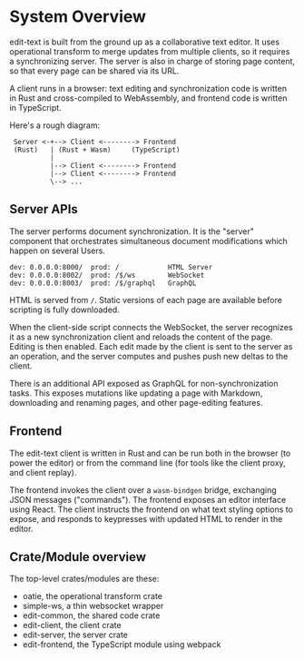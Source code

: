# System Overview

edit-text is built from the ground up as a collaborative text editor. It uses operational transform to merge updates from multiple clients, so it requires a synchronizing server. The server is also in charge of storing page content, so that every page can be shared via its URL.

A client runs in a browser: text editing and synchronization code is written in Rust and cross-compiled to WebAssembly, and frontend code is written in TypeScript.

Here's a rough diagram:

```
 Server <-+--> Client <--------> Frontend
 (Rust)   | (Rust + Wasm)     (TypeScript)
          |
          |--> Client <--------> Frontend
          |--> Client <--------> Frontend
          \--> ...
```

## Server APIs

The server performs document synchronization. It is the "server" component that orchestrates simultaneous document modifications which happen on several Users.

```
dev: 0.0.0.0:8000/  prod: /            HTML Server
dev: 0.0.0.0:8002/  prod: /$/ws        WebSocket
dev: 0.0.0.0:8003/  prod: /$/graphql   GraphQL
```

HTML is served from `/`. Static versions of each page are available before scripting is fully downloaded.

When the client-side script connects the WebSocket, the server recognizes it as a new synchronization client and reloads the content of the page. Editing is then enabled. Each edit made by the client is sent to the server as an operation, and the server computes and pushes push new deltas to the client.

There is an additional API exposed as GraphQL for non-synchronization tasks. This exposes mutations like updating a page with Markdown, downloading and renaming pages, and other page-editing features.

## Frontend

The edit-text client is written in Rust and can be run both in the browser (to power the editor) or from the command line (for tools like the client proxy, and client replay).

The frontend invokes the client over a `wasm-bindgen` bridge, exchanging JSON messages ("commands"). The frontend exposes an editor interface using React. The client instructs the frontend on what text styling options to expose, and responds to keypresses with updated HTML to render in the editor.

## Crate/Module overview

The top-level crates/modules are these:

* oatie, the operational transform crate
* simple-ws, a thin websocket wrapper
* edit-common, the shared code crate
* edit-client, the client crate
* edit-server, the server crate
* edit-frontend, the TypeScript module using webpack

<!--
# API

The API between two layers is defined in several enums representing payloads across RPC boundaries.

## Interop Sync <-> User

Defined in `edit-client/src/client.rs`.

From Sync -> User:

```
pub enum SyncToUserCommand {
    // Client id assignment, initial doc, initial version
    Init(String, DocSpan, usize),

    // New document, version, client-id, operation
    Update(DocSpan, usize, String, Op),
}
```

And from User -> Sync:

```
pub enum UserToSyncCommand {
    // Connect(String),
    Commit(String, Op, usize),
    TerminateProxy,
}
```

## Intop: User <-> Frontend

Defined in `edit-client/src/client.rs`.

From User -> Frontend:

```
pub enum UserToFrontendCommand {
    Init(String),
    Controls {
        keys: Vec<(u32, bool, bool)>,
        buttons: Vec<(usize, String, bool)>,
    },
    PromptString(String, String, FrontendToUserCommand),
    Update(String, Option<Op>),
    Error(String),
    UserToSyncCommand(UserToSyncCommand),
}
```

And from Frontend -> User:

```
pub enum FrontendToUserCommand {
    // Connect(String),
    Keypress(u32, bool, bool, bool), // code, meta, shift, alt
    Button(u32),
    Character(u32),
    RenameGroup(String, CurSpan),
    // Load(DocSpan),
    Target(CurSpan),
    RandomTarget(f64),
    Monkey(bool),
}
```
-->